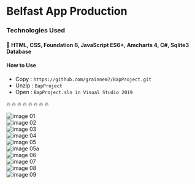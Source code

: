 
# Belfast App Production
### Technologies Used
####  :rocket: HTML, CSS, Foundation 6, JavaScript ES6+, Amcharts 4, C#, Sqlite3 Database
#### How to Use 
 - Copy  : `https://github.com/grainnem7/BapProject.git`
 - Unzip   : `BapProject`
 - Open : `BapProject.sln in Visual Studio 2019`

:fire: :fire: :fire: :fire: :fire: :fire: :fire: :fire:

![image 01](https://github.com/grainnem7/BapProject/blob/master/images/bap_01.png?raw=true)
<br/>
![image 02](https://github.com/grainnem7/BapProject/blob/master/images/bap_02.png?raw=true)
<br/>
![image 03](https://github.com/grainnem7/BapProject/blob/master/images/bap_03.png?raw=true)
<br/>
![image 04](https://github.com/grainnem7/BapProject/blob/master/images/bap_04.png?raw=true)
<br/>
![image 05](https://github.com/grainnem7/BapProject/blob/master/images/bap_05.png?raw=true)
<br/>
![image 05a](https://github.com/grainnem7/BapProject/blob/master/images/bap_05a.png?raw=true)
<br/>
![image 06](https://github.com/grainnem7/BapProject/blob/master/images/bap_06.png?raw=true)
<br/>
![image 07](https://github.com/grainnem7/BapProject/blob/master/images/bap_07.png?raw=true)
<br/>
![image 08](https://github.com/grainnem7/BapProject/blob/master/images/bap_08.png?raw=true)
<br/>
![image 09](https://github.com/grainnem7/BapProject/blob/master/images/bap_09.png?raw=true)
<br/>
